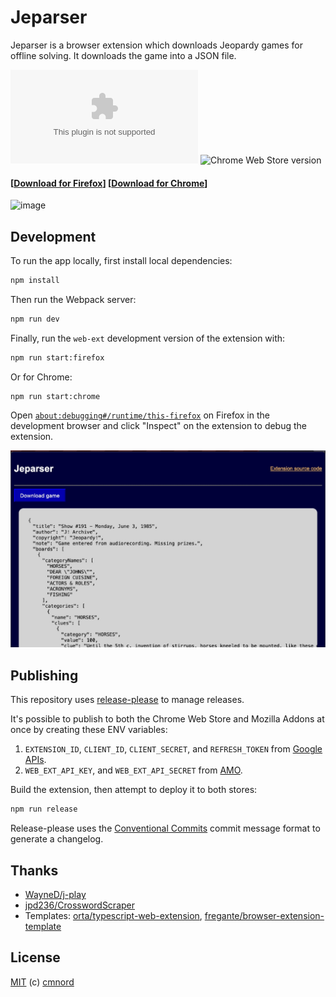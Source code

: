 # Jeparser

Jeparser is a browser extension which downloads Jeopardy games for offline
solving. It downloads the game into a JSON file.

![Mozilla Add-on version](https://img.shields.io/amo/v/jeparser@cmnord.github.com)
![Chrome Web Store version](https://img.shields.io/chrome-web-store/v/jdnkefcbnejlkgpdkoenaoannfokafge)

#### [[Download for Firefox](https://addons.mozilla.org/en-US/firefox/addon/jeparser/)] [[Download for Chrome](https://chrome.google.com/webstore/detail/jeparser/jdnkefcbnejlkgpdkoenaoannfokafge)]

<img width="500" alt="image" src="https://user-images.githubusercontent.com/14882297/221532033-ac6259a8-2ea2-47af-8e44-1d444861ccf2.png">

## Development

To run the app locally, first install local dependencies:

```sh
npm install
```

Then run the Webpack server:

```sh
npm run dev
```

Finally, run the `web-ext` development version of the extension with:

```sh
npm run start:firefox
```

Or for Chrome:

```sh
npm run start:chrome
```

Open
[`about:debugging#/runtime/this-firefox`](about:debugging#/runtime/this-firefox)
on Firefox in the development browser and click "Inspect" on the extension to
debug the extension.

![screenshot](/screenshot_1280x800.png)

## Publishing

This repository uses
[release-please](https://github.com/googleapis/release-please) to manage
releases.

It's possible to publish to both the Chrome Web Store and Mozilla Addons at once
by creating these ENV variables:

1. `EXTENSION_ID`, `CLIENT_ID`, `CLIENT_SECRET`, and `REFRESH_TOKEN` from
   [Google APIs][link-cws-keys].
1. `WEB_EXT_API_KEY`, and `WEB_EXT_API_SECRET` from [AMO][link-amo-keys].

Build the extension, then attempt to deploy it to both stores:

```sh
npm run release
```

Release-please uses the [Conventional Commits][conventional-commits] commit
message format to generate a changelog.

## Thanks

- [WayneD/j-play](https://github.com/WayneD/j-play)
- [jpd236/CrosswordScraper](https://github.com/jpd236/CrosswordScraper)
- Templates:
  [orta/typescript-web-extension](https://github.com/orta/typescript-web-extension),
  [fregante/browser-extension-template](https://github.com/fregante/browser-extension-template)

## License

[MIT](https://github.com/cmnord/jeparser/blob/main/LICENSE) (c) [cmnord](https://github.com/cmnord/)

[link-cws-keys]: https://github.com/DrewML/chrome-webstore-upload/blob/master/How%20to%20generate%20Google%20API%20keys.md
[link-amo-keys]: https://addons.mozilla.org/en-US/developers/addon/api/key
[conventional-commits]: https://www.conventionalcommits.org/en/v1.0.0/#specification
